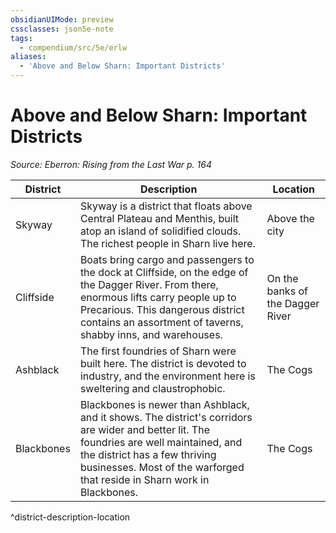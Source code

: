 ```yaml
---
obsidianUIMode: preview
cssclasses: json5e-note
tags:
  - compendium/src/5e/erlw
aliases:
  - 'Above and Below Sharn: Important Districts'
---
```

# Above and Below Sharn: Important Districts
*Source: Eberron: Rising from the Last War p. 164* 

| District | Description | Location |
|----------|-------------|----------|
| Skyway | Skyway is a district that floats above Central Plateau and Menthis, built atop an island of solidified clouds. The richest people in Sharn live here. | Above the city |
| Cliffside | Boats bring cargo and passengers to the dock at Cliffside, on the edge of the Dagger River. From there, enormous lifts carry people up to Precarious. This dangerous district contains an assortment of taverns, shabby inns, and warehouses. | On the banks of the Dagger River |
| Ashblack | The first foundries of Sharn were built here. The district is devoted to industry, and the environment here is sweltering and claustrophobic. | The Cogs |
| Blackbones | Blackbones is newer than Ashblack, and it shows. The district's corridors are wider and better lit. The foundries are well maintained, and the district has a few thriving businesses. Most of the warforged that reside in Sharn work in Blackbones. | The Cogs |
^district-description-location

